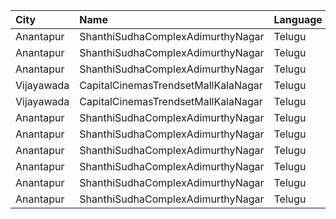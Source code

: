 | City       | Name                                | Language |  Time | Type      | Price | Capacity | Booked |
| :--------- | :---------------------------------- | :------- | ----: | :-------- | ----: | -------: | -----: |
| Anantapur  | ShanthiSudhaComplexAdimurthyNagar   | Telugu   | 11:30 | Balcony   |  110₹ |      200 |    101 |
| Anantapur  | ShanthiSudhaComplexAdimurthyNagar   | Telugu   | 11:30 | First     |   70₹ |      248 |    125 |
| Anantapur  | ShanthiSudhaComplexAdimurthyNagar   | Telugu   | 11:30 | Second    |   30₹ |       94 |     94 |
| Vijayawada | CapitalCinemasTrendsetMallKalaNagar | Telugu   | 13:00 | Gold      |  250₹ |       34 |     25 |
| Vijayawada | CapitalCinemasTrendsetMallKalaNagar | Telugu   | 13:00 | Executive |  150₹ |      514 |    392 |
| Anantapur  | ShanthiSudhaComplexAdimurthyNagar   | Telugu   | 14:30 | Balcony   |  110₹ |      200 |    104 |
| Anantapur  | ShanthiSudhaComplexAdimurthyNagar   | Telugu   | 14:30 | First     |   70₹ |      248 |    124 |
| Anantapur  | ShanthiSudhaComplexAdimurthyNagar   | Telugu   | 14:30 | Second    |   30₹ |       94 |     94 |
| Anantapur  | ShanthiSudhaComplexAdimurthyNagar   | Telugu   | 18:30 | Balcony   |  110₹ |      200 |    101 |
| Anantapur  | ShanthiSudhaComplexAdimurthyNagar   | Telugu   | 18:30 | First     |   70₹ |      248 |    124 |
| Anantapur  | ShanthiSudhaComplexAdimurthyNagar   | Telugu   | 18:30 | Second    |   30₹ |       94 |     94 |